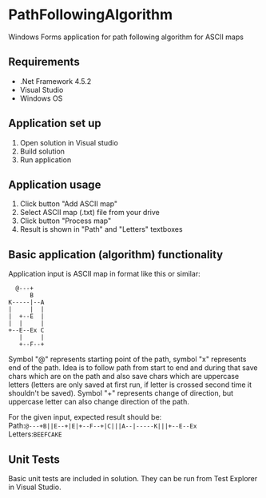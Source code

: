 # PathFollowingAlgorithm
Windows Forms application for path following algorithm for ASCII maps

## Requirements
- .Net Framework 4.5.2
- Visual Studio
- Windows OS

## Application set up
1. Open solution in Visual studio
2. Build solution
3. Run application

## Application usage
1. Click button "Add ASCII map"
2. Select ASCII map (.txt) file from your drive
3. Click button "Process map"
4. Result is shown in "Path" and "Letters" textboxes

## Basic application (algorithm) functionality
Application input is ASCII map in format like this or similar:
```
  @---+
      B
K-----|--A
|     |  |
|  +--E  |
|  |     |
+--E--Ex C
   |     |
   +--F--+
```
Symbol "@" represents starting point of the path, symbol "x" represents end of the path. Idea is to follow path from start to end and during that save chars which are on the path and also save chars which are uppercase letters (letters are only saved at first run, if letter is crossed second time it shouldn't be saved). Symbol "+" represents change of direction, but uppercase letter can also change direction of the path.

For the given input, expected result should be:  
Path:```@---+B||E--+|E|+--F--+|C|||A--|-----K|||+--E--Ex```  
Letters:```BEEFCAKE```

## Unit Tests
Basic unit tests are included in solution. They can be run from Test Explorer in Visual Studio.
